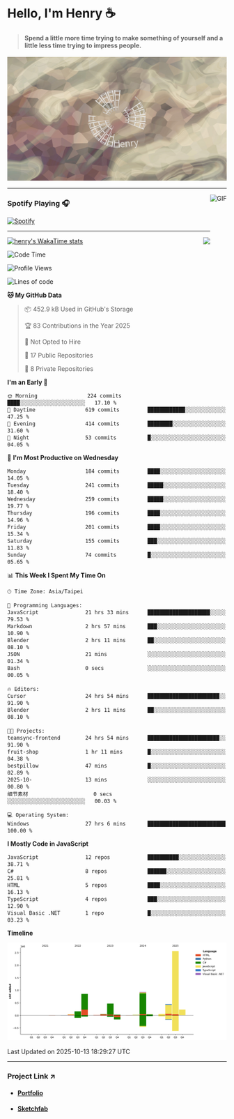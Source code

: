 # Hello, I'm Henry :coffee:

> #### Spend a little more time trying to make something of yourself and a little less time trying to impress people.
 
![](./images/cover.jpg)

---

<img align="right" alt="GIF" height="170px" src="https://media.giphy.com/media/J5B1Y8QZnzXXbLQIBu/giphy.gif" />

### Spotify Playing 🎧

[![Spotify](https://spotify-recently-played-beta.vercel.app/api/spotify)](https://open.spotify.com/user/31uznrpamxhroyd2bt7xchxgnhce)

---

<img align="right" src="https://github-readme-stats.vercel.app/api/top-langs/?username=henry5720&theme=tokyonight&hide_title=false" />

[![henry's WakaTime stats](https://github-readme-stats.vercel.app/api/wakatime?username=@henry5720&layout=compact)](https://github.com/anuraghazra/github-readme-stats)

<!--START_SECTION:waka-->
![Code Time](http://img.shields.io/badge/Code%20Time-568%20hrs%2012%20mins-blue)

![Profile Views](http://img.shields.io/badge/Profile%20Views-2-blue)

![Lines of code](https://img.shields.io/badge/From%20Hello%20World%20I%27ve%20Written-5.9%20million%20lines%20of%20code-blue)

**🐱 My GitHub Data** 

> 📦 452.9 kB Used in GitHub's Storage 
 > 
> 🏆 83 Contributions in the Year 2025
 > 
> 🚫 Not Opted to Hire
 > 
> 📜 17 Public Repositories 
 > 
> 🔑 8 Private Repositories 
 > 
**I'm an Early 🐤** 

```text
🌞 Morning                224 commits         ████░░░░░░░░░░░░░░░░░░░░░   17.10 % 
🌆 Daytime                619 commits         ████████████░░░░░░░░░░░░░   47.25 % 
🌃 Evening                414 commits         ████████░░░░░░░░░░░░░░░░░   31.60 % 
🌙 Night                  53 commits          █░░░░░░░░░░░░░░░░░░░░░░░░   04.05 % 
```
📅 **I'm Most Productive on Wednesday** 

```text
Monday                   184 commits         ████░░░░░░░░░░░░░░░░░░░░░   14.05 % 
Tuesday                  241 commits         █████░░░░░░░░░░░░░░░░░░░░   18.40 % 
Wednesday                259 commits         █████░░░░░░░░░░░░░░░░░░░░   19.77 % 
Thursday                 196 commits         ████░░░░░░░░░░░░░░░░░░░░░   14.96 % 
Friday                   201 commits         ████░░░░░░░░░░░░░░░░░░░░░   15.34 % 
Saturday                 155 commits         ███░░░░░░░░░░░░░░░░░░░░░░   11.83 % 
Sunday                   74 commits          █░░░░░░░░░░░░░░░░░░░░░░░░   05.65 % 
```


📊 **This Week I Spent My Time On** 

```text
🕑︎ Time Zone: Asia/Taipei

💬 Programming Languages: 
JavaScript               21 hrs 33 mins      ████████████████████░░░░░   79.53 % 
Markdown                 2 hrs 57 mins       ███░░░░░░░░░░░░░░░░░░░░░░   10.90 % 
Blender                  2 hrs 11 mins       ██░░░░░░░░░░░░░░░░░░░░░░░   08.10 % 
JSON                     21 mins             ░░░░░░░░░░░░░░░░░░░░░░░░░   01.34 % 
Bash                     0 secs              ░░░░░░░░░░░░░░░░░░░░░░░░░   00.05 % 

🔥 Editors: 
Cursor                   24 hrs 54 mins      ███████████████████████░░   91.90 % 
Blender                  2 hrs 11 mins       ██░░░░░░░░░░░░░░░░░░░░░░░   08.10 % 

🐱‍💻 Projects: 
teamsync-frontend        24 hrs 54 mins      ███████████████████████░░   91.90 % 
fruit-shop               1 hr 11 mins        █░░░░░░░░░░░░░░░░░░░░░░░░   04.38 % 
bestpillow               47 mins             █░░░░░░░░░░░░░░░░░░░░░░░░   02.89 % 
2025-10-                 13 mins             ░░░░░░░░░░░░░░░░░░░░░░░░░   00.80 % 
细节素材                     0 secs              ░░░░░░░░░░░░░░░░░░░░░░░░░   00.03 % 

💻 Operating System: 
Windows                  27 hrs 6 mins       █████████████████████████   100.00 % 
```

**I Mostly Code in JavaScript** 

```text
JavaScript               12 repos            ██████████░░░░░░░░░░░░░░░   38.71 % 
C#                       8 repos             ██████░░░░░░░░░░░░░░░░░░░   25.81 % 
HTML                     5 repos             ████░░░░░░░░░░░░░░░░░░░░░   16.13 % 
TypeScript               4 repos             ███░░░░░░░░░░░░░░░░░░░░░░   12.90 % 
Visual Basic .NET        1 repo              █░░░░░░░░░░░░░░░░░░░░░░░░   03.23 % 
```



**Timeline**

![Lines of Code chart](https://raw.githubusercontent.com/henry5720/henry5720/main/assets/bar_graph.png)


 Last Updated on 2025-10-13 18:29:27 UTC
<!--END_SECTION:waka-->

---

### Project Link ↗️

- #### [Portfolio](https://drive.google.com/file/d/1kb96bzn4Bhdb4pImsUvKz9Oi9cx455D2/view?usp=drivesdk)
- #### [Sketchfab](https://sketchfab.com/henry4294967296/models)

